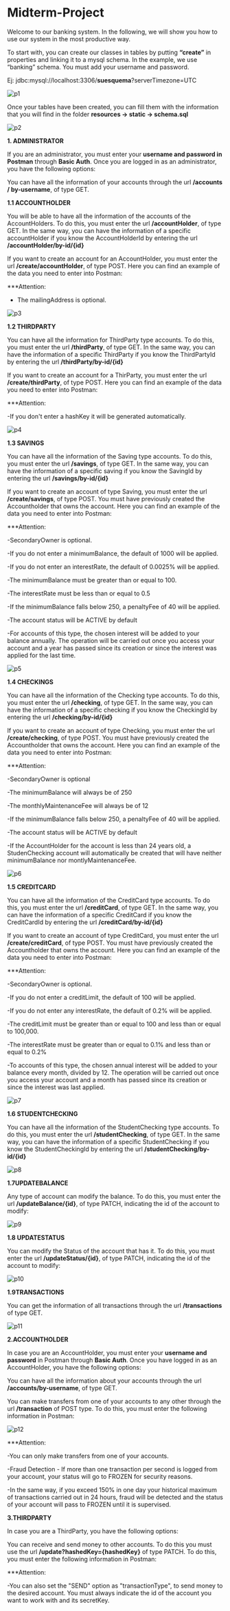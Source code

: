 # Midterm-Project

Welcome to our banking system. In the following, we will show you how to use our system in the most productive way.

To start with, you can create our classes in tables by putting **“create”** in properties and linking it to a mysql schema. In the example, we use “banking” schema. You must add your username and password.

Ej: jdbc:mysql://localhost:3306/**suesquema**?serverTimezone=UTC 

![p1](https://github.com/julialaria/Midterm-Project/blob/main/1.JPG?raw=true)

Once your tables have been created, you can fill them with the information that you will find in the folder **resources -> static -> schema.sql**

![p2]()

**1. ADMINISTRATOR** 

If you are an administrator, you must enter your **username and password in Postman** through **Basic Auth**. Once you are logged in as an administrator, you have the following options:

You can have all the information of your accounts through the url **/accounts / by-username**, of type GET.
 

**1.1 ACCOUNTHOLDER** 

You will be able to have all the information of the accounts of the AccountHolders. To do this, you must enter the url **/accountHolder**, of type GET. In the same way, you can have the information of a specific accountHolder if you know the AccountHolderId by entering the url **/accountHolder/by-id/{id}**

If you want to create an account for an AccountHolder, you must enter the url **/create/accountHolder**, of type POST. Here you can find an example of the data you need to enter into Postman:


***Attention:

- The mailingAddress is optional.

 ![p3]()

 

**1.2 THIRDPARTY** 

You can have all the information for ThirdParty type accounts. To do this, you must enter the url **/thirdParty**, of type GET. In the same way, you can have the information of a specific ThirdParty if you know the ThirdPartyId by entering the url **/thirdParty/by-id/{id}**

If you want to create an account for a ThirParty, you must enter the url **/create/thirdParty**, of type POST. Here you can find an example of the data you need to enter into Postman:

***Attention:

-If you don't enter a hashKey it will be generated automatically.
 
![p4]()

 **1.3 SAVINGS** 

You can have all the information of the Saving type accounts. To do this, you must enter the url **/savings**, of type GET. In the same way, you can have the information of a specific saving if you know the SavingId by entering the url **/savings/by-id/{id}**

If you want to create an account of type Saving, you must enter the url **/create/savings**, of type POST. You must have previously created the Accountholder that owns the account. Here you can find an example of the data you need to enter into Postman:

***Attention:

-SecondaryOwner is optional.

-If you do not enter a minimumBalance, the default of 1000 will be applied.

-If you do not enter an interestRate, the default of 0.0025% will be applied.

-The minimumBalance must be greater than or equal to 100.

-The interestRate must be less than or equal to 0.5

-If the minimumBalance falls below 250, a penaltyFee of 40 will be applied.

-The account status will be ACTIVE by default

-For accounts of this type, the chosen interest will be added to your balance annually. The operation will be carried out once you access your account and a year has passed since its creation or since the interest was applied for the last time.
 
![p5]()
 

**1.4 CHECKINGS** 

You can have all the information of the Checking type accounts. To do this, you must enter the url **/checking**, of type GET. In the same way, you can have the information of a specific checking if you know the CheckingId by entering the url **/checking/by-id/{id}**

If you want to create an account of type Checking, you must enter the url **/create/checking**, of type POST. You must have previously created the Accountholder that owns the account. Here you can find an example of the data you need to enter into Postman:

***Attention:

-SecondaryOwner is optional

-The minimumBalance will always be of 250

-The monthlyMaintenanceFee will always be of 12

-If the minimumBalance falls below 250, a penaltyFee of 40 will be applied.

-The account status will be ACTIVE by default

-If the AccountHolder for the account is less than 24 years old, a StudenChecking account will automatically be created that will have neither minimumBalance nor montlyMaintenanceFee.

 
![p6]()
 

**1.5 CREDITCARD** 

You can have all the information of the CreditCard type accounts. To do this, you must enter the url **/creditCard**, of type GET. In the same way, you can have the information of a specific CreditCard if you know the CreditCardId by entering the url **/creditCard/by-id/{id}**

If you want to create an account of type CreditCard, you must enter the url **/create/creditCard**, of type POST. You must have previously created the Accountholder that owns the account. Here you can find an example of the data you need to enter into Postman:

***Attention:

-SecondaryOwner is optional.

-If you do not enter a creditLimit, the default of 100 will be applied.

-If you do not enter any interestRate, the default of 0.2% will be applied.

-The creditLimit must be greater than or equal to 100 and less than or equal to 100,000.

-The interestRate must be greater than or equal to 0.1% and less than or equal to 0.2%

-To accounts of this type, the chosen annual interest will be added to your balance every month, divided by 12. The operation will be carried out once you access your account and a month has passed since its creation or since the interest was last applied. 
 
![p7]()
 

**1.6 STUDENTCHECKING** 

You can have all the information of the StudentChecking type accounts. To do this, you must enter the url **/studentChecking**, of type GET. In the same way, you can have the information of a specific StudentChecking if you know the StudentCheckingId by entering the url **/studentChecking/by-id/{id}**

 ![p8]()

 

**1.7UPDATEBALANCE** 

Any type of account can modify the balance. To do this, you must enter the url **/updateBalance/{id}**, of type PATCH, indicating the id of the account to modify:

 ![p9]()

**1.8 UPDATESTATUS** 

You can modify the Status of the account that has it. To do this, you must enter the url **/updateStatus/{id}**, of type PATCH, indicating the id of the account to modify:

 
![p10]()
 

**1.9TRANSACTIONS** 

You can get the information of all transactions through the url **/transactions** of type GET.

![p11]() 

**2.ACCOUNTHOLDER** 

In case you are an AccountHolder, you must enter your **username and password** in Postman through **Basic Auth**. Once you have logged in as an AccountHolder, you have the following options:

You can have all the information about your accounts through the url **/accounts/by-username**, of type GET.

You can make transfers from one of your accounts to any other through the url **/transaction** of POST type. To do this, you must enter the following information in Postman:

![p12]()


***Attention:

-You can only make transfers from one of your accounts.

-Fraud Detection - If more than one transaction per second is logged from your account, your status will go to FROZEN for security reasons.

-In the same way, if you exceed 150% in one day your historical maximum of transactions carried out in 24 hours, fraud will be detected and the status of your account will pass to FROZEN until it is supervised.

 
**3.THIRDPARTY** 

In case you are a ThirdParty, you have the following options:

You can receive and send money to other accounts. To do this you must use the url **/update?hashedKey={hashedKey}** of type PATCH. To do this, you must enter the following information in Postman:

***Attention:

-You can also set the "SEND" option as "transactionType", to send money to the desired account. You must always indicate the id of the account you want to work with and its secretKey.
 

 

 

 

 

 
